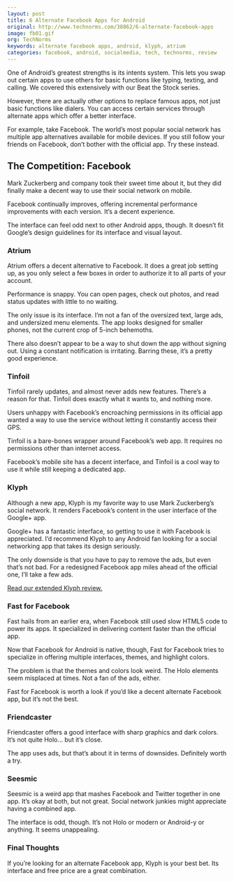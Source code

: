 ```yaml
---
layout: post
title: 6 Alternate Facebook Apps for Android
original: http://www.technorms.com/38862/6-alternate-facebook-apps
image: fb01.gif
org: TechNorms
keywords: alternate facebook apps, android, klyph, atrium
categories: facebook, android, socialmedia, tech, technorms, review
---
```


One of Android’s greatest strengths is its intents system. This lets you swap out certain apps to use others for basic functions like typing, texting, and calling. We covered this extensively with our Beat the Stock series.

<!--break-->

However, there are actually other options to replace famous apps, not just basic functions like dialers. You can access certain services through alternate apps which offer a better interface.

For example, take Facebook. The world’s most popular social network has multiple app alternatives available for mobile devices. If you still follow your friends on Facebook, don’t bother with the official app. Try these instead.

## The Competition: Facebook

Mark Zuckerberg and company took their sweet time about it, but they did finally make a decent way to use their social network on mobile.

Facebook continually improves, offering incremental performance improvements with each version. It’s a decent experience.

The interface can feel odd next to other Android apps, though. It doesn’t fit Google’s design guidelines for its interface and visual layout.

### Atrium

Atrium offers a decent alternative to Facebook. It does a great job setting up, as you only select a few boxes in order to authorize it to all parts of your account.

Performance is snappy. You can open pages, check out photos, and read status updates with little to no waiting.

The only issue is its interface. I’m not a fan of the oversized text, large ads, and undersized menu elements. The app looks designed for smaller phones, not the current crop of 5-inch behemoths.

There also doesn’t appear to be a way to shut down the app without signing out. Using a constant notification is irritating. Barring these, it’s a pretty good experience.

### Tinfoil

Tinfoil rarely updates, and almost never adds new features. There’s a reason for that. Tinfoil does exactly what it wants to, and nothing more.

Users unhappy with Facebook’s encroaching permissions in its official app wanted a way to use the service without letting it constantly access their GPS.

Tinfoil is a bare-bones wrapper around Facebook’s web app. It requires no permissions other than internet access.

Facebook’s mobile site has a decent interface, and Tinfoil is a cool way to use it while still keeping a dedicated app.

### Klyph

Although a new app, Klyph is my favorite way to use Mark Zuckerberg’s social network. It renders Facebook’s content in the user interface of the Google+ app.

Google+ has a fantastic interface, so getting to use it with Facebook is appreciated. I’d recommend Klyph to any Android fan looking for a social networking app that takes its design seriously.

The only downside is that you have to pay to remove the ads, but even that’s not bad. For a redesigned Facebook app miles ahead of the official one, I’ll take a few ads.

[Read our extended Klyph review.](http://www.technorms.com/37860/klyph-for-android-makes-facebook-look-like-google-plus)

### Fast for Facebook

Fast hails from an earlier era, when Facebook still used slow HTML5 code to power its apps. It specialized in delivering content faster than the official app.

Now that Facebook for Android is native, though, Fast for Facebook tries to specialize in offering multiple interfaces, themes, and highlight colors.

The problem is that the themes and colors look weird. The Holo elements seem misplaced at times. Not a fan of the ads, either.

Fast for Facebook is worth a look if you’d like a decent alternate Facebook app, but it’s not the best.

### Friendcaster

Friendcaster offers a good interface with sharp graphics and dark colors. It’s not quite Holo… but it’s close.

The app uses ads, but that’s about it in terms of downsides. Definitely worth a try.

### Seesmic

Seesmic is a weird app that mashes Facebook and Twitter together in one app. It’s okay at both, but not great. Social network junkies might appreciate having a combined app.

The interface is odd, though. It’s not Holo or modern or Android-y or anything. It seems unappealing.

### Final Thoughts

If you’re looking for an alternate Facebook app, Klyph is your best bet. Its interface and free price are a great combination.